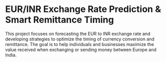 # EUR/INR Exchange Rate Prediction & Smart Remittance Timing

This project focuses on forecasting the EUR to INR exchange rate and developing strategies to optimize the timing of currency conversion and remittance. The goal is to help individuals and businesses maximize the value received when exchanging or sending money between Europe and India.
